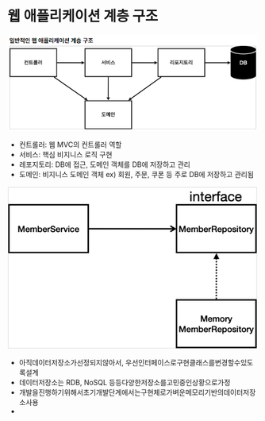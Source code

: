 웹 애플리케이션 계층 구조
====================
![웹 애플리케이션 계층 구조](웹애플리케이션계층구조.png)

* 컨트롤러: 웹 MVC의 컨트롤러 역할
* 서비스: 핵심 비지니스 로직 구현
* 레포지토리: DB에 접근, 도메인 객체를 DB에 저장하고 관리
* 도메인: 비지니스 도메인 객체 ex) 회원, 주문, 쿠폰 등 주로 DB에 저장하고 관리됨

![2021-05-04 17.22.10.png](2021-05-04_17.22.10.png)
* 아직데이터저장소가선정되지않아서, 우선인터페이스로구현클래스를변경할수있도록설계
* 데이터저장소는 RDB, NoSQL 등등다양한저장소를고민중인상황으로가정
* 개발을진행하기위해서초기개발단계에서는구현체로가벼운메모리기반의데이터저장소사용
* 
